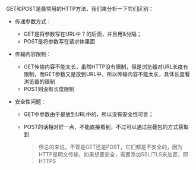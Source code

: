 GET和POST是最常用的HTTP方法，我们来分析一下它们区别：

- 传递参数方式：

  - GET是将参数写在URL中 ? 的后面，并且用&分隔；
  - POST是将参数写在请求体里面

- 传输内容限制：

  - GET传输内容不能太长，虽然HTTP没有限制，但是浏览器对URL长度有限制，而GET参数又是放到URL中，所以传输内容不能太长，具体长度看浏览器的限制
  - POST则没有长度限制

- 安全性问题：

  - GET中参数由于是放到URL中的，所以没有安全性可言；

  - POST的话相对好一点，不能直接看到，不过可以通过拦截包的方式获取到

    > 但总的来说，不管是GET还是POST，它们都是不安全的，因为HTTP是明文传输，如果想要安全，需要添加SSL/TLS来加密，即HTTPS